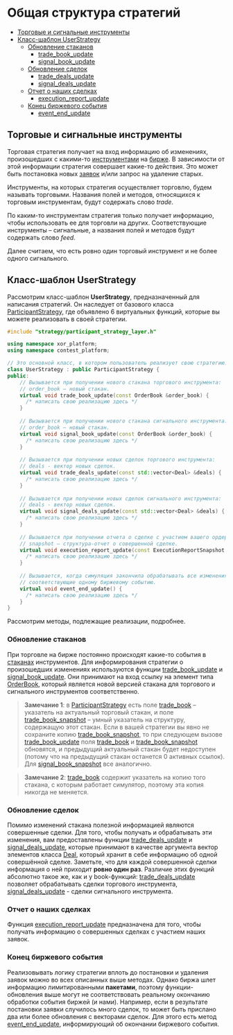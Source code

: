 # Общая структура стратегий

* [Торговые и сигнальные инструменты](#trade_and_feed_instruments)
* [Класс-шаблон UserStrategy](#user_strategy)
    * [Обновление стаканов](#book_update)
      * [trade_book_update](#book_update)
      * [signal_book_update](#book_update)
    * [Обновление сделок](#deals_update)
      * [trade_deals_update](#deals_update)
      * [signal_deals_update](#deals_update)
    * [Отчет о наших сделках](#execution_report)
      * [execution_report_update](#execution_report)
    * [Конец биржевого события](#event_end)
      * [event_end_update](#event_end)

<a name = "trade_and_feed_instruments"></a>
## Торговые и сигнальные инструменты
Торговая стратегия получает на вход информацию об изменениях, произошедших с какими-то [инструментами](../glossary.md#instrument) на [бирже](../glossary.md#exchange). В зависимости от этой информации стратегия совершает какие-то действия. Это может быть постановка новых [заявок](../glossary.md#order) и/или запрос на удаление старых. 

Инструменты, на которых стратегия осуществляет торговлю, будем называть торговыми. Названия полей и методов, относящихся к торговым инструментам, будут содержать слово *trade*. 

По каким-то инструментам стратегия только получает информацию, чтобы использовать ее для торговли на других. Соответствующие инструменты – сигнальные, а названия полей и методов будут содержать слово *feed*.

Далее считаем, что есть ровно один торговый инструмент и не более одного сигнального.

<a name = "user_strategy"></a>
## Класс-шаблон UserStrategy
Рассмотрим класс-шаблон **UserStrategy**, предназначенный для написания стратегий. Он наследует от базового класса [ParticipantStrategy](../../api/ParticipantStrategy.md), где объявлено 6 виртуальных функций, которые вы можете реализовать в своей стратегии.

```cpp
#include "strategy/participant_strategy_layer.h"

using namespace xor_platform;
using namespace contest_platform;

// Это основной класс, в котором пользователь реализует свою стратегию.
class UserStrategy : public ParticipantStrategy {
public:  
    // Вызывается при получении нового стакана торгового инструмента:
    // order_book – новый стакан.
    virtual void trade_book_update(const OrderBook &order_book) {
      /* написать свою реализацию здесь */
    }
    
    // Вызывается при получении нового стакана сигнального инструмента:
    // order_book – новый стакан.
    virtual void signal_book_update(const OrderBook &order_book) {
      /* написать свою реализацию здесь */
    }
    
    // Вызывается при получении новых сделок торгового инструмента:
    // deals - вектор новых сделок.
    virtual void trade_deals_update(const std::vector<Deal> &deals) {
      /* написать свою реализацию здесь */
    }
    
    // Вызывается при получении новых сделок сигнального инструмента:
    // deals - вектор новых сделок.
    virtual void signal_deals_update(const std::vector<Deal> &deals) {
      /* написать свою реализацию здесь */
    }
    
    // Вызывается при получении отчета о сделке с участием вашего ордера:
    // snapshot – структура-отчет о совершенной сделке.
    virtual void execution_report_update(const ExecutionReportSnapshot &snapshot) {
      /* написать свою реализацию здесь */
    }
    
    // Вызывается, когда симуляция закончила обрабатывать все изменения,
    // соответствующие одному биржевому событию.
    virtual void event_end_update() {
      /* написать свою реализацию здесь */
    }
}
```

Рассмотрим методы, подлежащие реализации, подробнее.

<a name="book_update"></a>
### Обновление стаканов
При торговле на бирже постоянно происходят какие-то события в [стаканах](../glossary.md#order_book) инструментов. Для информирования стратегии о произошедших изменениях используются функции [trade_book_update](../../api/ParticipantStrategy.md#trade_book_update) и [signal_book_update](../../api/ParticipantStrategy.md#signal_book_update). Они принимают на вход ссылку на элемент типа [OrderBook](../../api/OrderBook.md), который является новой версией стакана для торгового и сигнального инструментов соответственно.

>**Замечание 1**: в [ParticipantStrategy](../../api/ParticipantStrategy.md) есть поле [trade_book](../../api/ParticipantStrategy.md#trade_book) – указатель на актуальный торговый стакан, и поле [trade_book_snapshot](../../api/ParticipantStrategy.md#trade_book_snapshot) – умный указатель на структуру, содержащую этот стакан. Если в вашей стратегии вы явно не сохраните копию [trade_book_snapshot](../../api/ParticipantStrategy.md#trade_book_snapshot), то при следующем вызове [trade_book_update](../../api/ParticipantStrategy.md#trade_book_update) поля [trade_book](../../api/ParticipantStrategy.md#trade_book) и [trade_book_snapshot](../../api/ParticipantStrategy.md#trade_book_snapshot) обновятся, и предыдущий актуальный стакан будет недоступен (потому что на предыдущий стакан останется 0 активных ссылок). Для [signal_book_snapshot](../../api/ParticipantStrategy.md#signal_book_snapshot) все аналогично.

>**Замечание 2**: [trade_book](../../api/ParticipantStrategy.md#trade_book) содержит указатель на копию того стакана, с которым работает симулятор, поэтому эта копия никогда не меняется.

<a name="deals_update"></a>
### Обновление сделок
Помимо изменений стакана полезной информацией являются совершенные сделки. Для того, чтобы получать и обрабатывать эти изменения, вам предоставлены функции [trade_deals_update](../../api/ParticipantStrategy.md#trade_deals_update) и [signal_deals_update](../../api/ParticipantStrategy.md#signal_deals_update), которые принимают в качестве аргумента вектор элементов класса [Deal](../../api/Deal.md), который хранит в себе информацию об одной совершённой сделке. Заметьте, что для каждой совершенной сделки информация о ней приходит **ровно один раз**. Различие этих функций абсолютно такое же, как и у book-функций: [trade_deals_update](../../api/ParticipantStrategy.md#trade_deals_update) позволяет обрабатывать сделки торгового инструмента, [signal_deals_update](../../api/ParticipantStrategy.md#signal_deals_update) - сделки сигнального инструмента.

<a name="execution_report"></a>
### Отчет о наших сделках
Функция [execution_report_update](../../api/ParticipantStrategy.md#execution_report_update) предназначена для того, чтобы получать информацию о совершенных сделках с участием наших заявок.

<a name="event_end"></a>
### Конец биржевого события
Реализовывать логику стратегии вплоть до постановки и удаления заявок можно во всех описанных выше методах. Однако биржа шлет информацию лимитированными **пакетами**, поэтому функции-обновления выше могут не соответствовать реальному окончанию обработки события биржей (и нами). Например, если в результате постановки заявки случилось много сделок, то может быть прислано два или более обновления с векторами сделок. Для этого есть метод [event_end_update](../../api/ParticipantStrategy.md#event_end_update), информирующий об окончании биржевого события.


